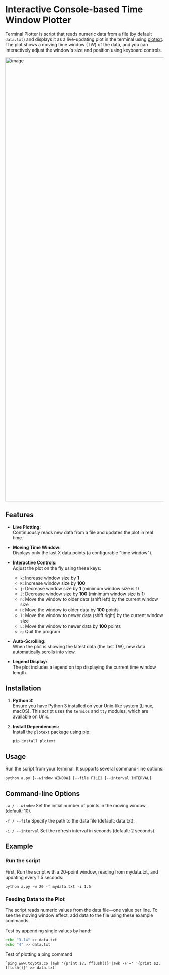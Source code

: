 # Interactive Console-based Time Window Plotter

Terminal Plotter is script that reads numeric data from a file (by default `data.txt`) and displays it as a live-updating plot in the terminal using [plotext](https://pypi.org/project/plotext/). The plot shows a moving time window (TW) of the data, and you can interactively adjust the window's size and position using keyboard controls.

<img width="1408" alt="image" src="https://github.com/user-attachments/assets/fd7218a5-e979-43ab-bbec-5e0be94a39b5" />


## Features

- **Live Plotting:**  
  Continuously reads new data from a file and updates the plot in real time.
  
- **Moving Time Window:**  
  Displays only the last X data points (a configurable "time window").
  
- **Interactive Controls:**  
  Adjust the plot on the fly using these keys:
  - `k`: Increase window size by **1**
  - `K`: Increase window size by **100**
  - `j`: Decrease window size by **1** (minimum window size is 1)
  - `J`: Decrease window size by **100** (minimum window size is 1)
  - `h`: Move the window to older data (shift left) by the current window size
  - `H`: Move the window to older data by **100** points
  - `l`: Move the window to newer data (shift right) by the current window size
  - `L`: Move the window to newer data by **100** points
  - `q`: Quit the program
  
- **Auto-Scrolling:**  
  When the plot is showing the latest data (the last TW), new data automatically scrolls into view.
  
- **Legend Display:**  
  The plot includes a legend on top displaying the current time window length.

## Installation

1. **Python 3:**  
   Ensure you have Python 3 installed on your Unix-like system (Linux, macOS). This script uses the `termios` and `tty` modules, which are available on Unix.

2. **Install Dependencies:**  
   Install the `plotext` package using pip:
   ```bash
   pip install plotext
    ```

## Usage
Run the script from your terminal. It supports several command-line options:

`python a.py [--window WINDOW] [--file FILE] [--interval INTERVAL]`

## Command-line Options
`-w / --window`
Set the initial number of points in the moving window (default: 10).

`-f / --file`
Specify the path to the data file (default: data.txt).

`-i / --interval`
Set the refresh interval in seconds (default: 2 seconds).


## Example

### Run the script
First, Run the script with a 20-point window, reading from mydata.txt, and updating every 1.5 seconds:

  `python a.py -w 20 -f mydata.txt -i 1.5`


### Feeding Data to the Plot

The script reads numeric values from the data file—one value per line. To see the moving window effect, add data to the file using these example commands:

Test by appending single values by hand:

  ```bash
  echo "3.14" >> data.txt
  echo "4" >> data.txt
  ```

Test of plotting a ping command

    `ping www.toyota.co |awk '{print $7; fflush()}'|awk -F'=' '{print $2; fflush()}' >> data.txt`
